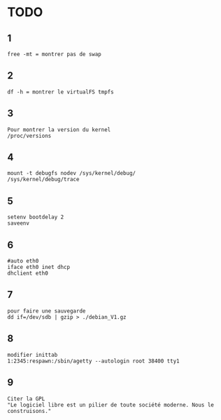TODO
====

1
---
	free -mt = montrer pas de swap

2
---
	df -h = montrer le virtualFS tmpfs 

3
---
	Pour montrer la version du kernel
	/proc/versions

4
---
	mount -t debugfs nodev /sys/kernel/debug/
	/sys/kernel/debug/trace

5
---
	setenv bootdelay 2
	saveenv

6
---
	#auto eth0
	iface eth0 inet dhcp
	dhclient eth0

7
---
	pour faire une sauvegarde
	dd if=/dev/sdb | gzip > ./debian_V1.gz

8
---
	modifier inittab
	1:2345:respawn:/sbin/agetty --autologin root 38400 tty1

9
---
	Citer la GPL
	"Le logiciel libre est un pilier de toute société moderne. Nous le construisons."
